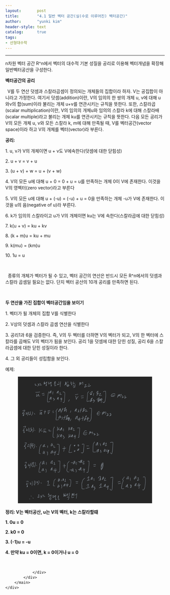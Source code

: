 ```yaml
---
layout:       post
title:        "4.1 일반 벡터 공간(실(수로 이루어진) 벡터공간)"
author:       "yunki kim"
header-style: text
catalog:      true
tags: 
- 선형대수학
---
```


<head></head>
<body id="tt-body-page" class="">
<div id="wrap" class="wrap-right">
    <div id="container">
        <main class="main ">
            <div class="area-main">
                <div class="area-view">
                    <div class="article-header"></div>
                    <hr>
                    <div class="article-view">
                        <div class="contents_style">
                            <p>n차원 벡터 공간 R^n에서 벡터의 대수적 기본 성질을 공리로 이용해 벡터개념을 확장해 일반벡터공산을 구성한다.</p>
<p><b>벡터공간의 공리</b></p>
<p><b>&nbsp;&nbsp;</b>V를 두 연산 덧셈과 스칼라곱셈이 정의되는 개체들의 집합이라 하자. V는 공집합이 아니라고 가정한다. 여기서 덧셈(addition)이란, V의 임의의 한 쌍의 개체 u, v에 대해 u와v의 합(sum)이라 불리는 개체 u+v를 연관시키는 규칙을 뜻한다. 또한, 스칼라곱(scalar multiplication)이란, V의 임의의 개체u와 임의의 스칼라 k에 대해 스칼라배(scalar multiple)라고 불리는 개체 ku를 연관시키는 규칙을 뜻한다. 다음 모든 공리가 V의 모든 개체 u, v와 모든 스칼라 k, m에 대해 만족될 때, V를 벡터공간(vector space)이라 하고 V의 개체를 벡터(vector)라 부른다.</p>
<p><b>공리:</b></p>
<p>1. u, v가 V의 개체이면 u + v도 V에속한다(덧셈에 대한 닫힘성)</p>
<p>2. u + v = v + u</p>
<p>3. (u + v) + w = u + (v + w)</p>
<p>4. V의 모든 u에 대해 u + 0 = 0 + u = u를 만족하는 개체 0이 V에 존재한다. 이것을 V의 영벡터(zero vector)라고 부른다</p>
<p>5. V의 모든 u에 대해 u + (-u) = (-u) + u = 0을 만족하는 개체 -u가 V에 존재한다. 이것을 u의 음(negative of u)라 부른다.</p>
<p>6. k가 임의의 스칼라이고 u가 V의 개체이면 ku는 V에 속한다(스칼라곱에 대한 닫힘성)</p>
<p>7. k(u + v) = ku + kv</p>
<p>8. (k + m)u = ku + mu</p>
<p>9. k(mu) = (km)u</p>
<p>10. 1u = u</p>
<p>&nbsp;</p>
<p>&nbsp; 종류의 개체가 벡터가 될 수 있고, 벡터 공간의 연산은 반드시 모든 R^n에서의 덧셈과 스칼라 곱셈일 필요는 없다. 단지 벡터 공산의 10개 공리를 만족하면 된다.</p>
<p>&nbsp;</p>
<p><b>두 연산을 가진 집합이 벡터공간임을 보이기</b></p>
<p>1. 벡터가 될 개체의 집합 V를 식별한다</p>
<p>2. V상의 덧셈과 스칼라 곱셈 연산을 식별한다</p>
<p>3. 공리1과 6을 검증한다. 즉, V의 두 벡터를 더하면 V의 벡터가 되고, V의 한 벡터에 스칼라를 곱해도 V의 벡터가 됨을 보인다. 공리 1을 덧셈에 대한 닫힌 성질, 공리 6을 스칼라곱셈에 대한 닫힌 성질이라 한다.</p>
<p>4. 그 외 공리들이 성립함을 보인다.</p>
<p>예제:</p>
<p></p><figure class="imageblock alignCenter" data-origin-width="0" data-origin-height="0" data-ke-mobilestyle="widthContent">
    <span data-lightbox="lightbox">
        <img src="/img/NC4xIOydvOuwmCDrsqHthLAg6rO16rCEKOyLpCjsiJjroZwg7J2066Oo7Ja07KeEKSDrsqHthLDqs7XqsIQp/img.png" data-origin-width="0" data-origin-height="0" data-ke-mobilestyle="widthContent">
    </span>
    <figcaption></figcaption>
</figure><p></p>
<p><b>정리: V는 벡터공산, u는 V의 벡터, k는 스칼라할떄</b></p>
<p><b>1. 0u = 0</b></p>
<p><b>2. k0 = 0</b></p>
<p><b>3. (-1)u = -u</b></p>
<p><b>4. 만약 ku = 0이면, k = 0이거나 u = 0</b></p>
                        </div>
                        <br>
                        <div class="tags"></div>
                    </div>
                    
                </div>
            </div>
        </main>
    </div>
</div>


</body>